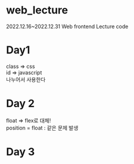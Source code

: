 # web_lecture

2022.12.16~2022.12.31 Web frontend Lecture code

# Day1

class => css <br>
id => javascript <br>
나누어서 사용한다

# Day 2

float => flex로 대체! <br>
position = float : 같은 문제 발생

# Day 3
